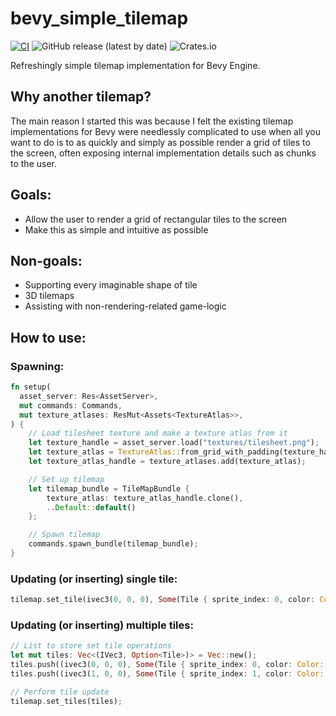 # bevy_simple_tilemap

[![CI](https://github.com/forbjok/bevy_simple_tilemap/actions/workflows/ci.yml/badge.svg)](https://github.com/forbjok/bevy_simple_tilemap/actions/workflows/ci.yml)
![GitHub release (latest by date)](https://img.shields.io/github/v/release/forbjok/bevy_simple_tilemap)
![Crates.io](https://img.shields.io/crates/v/bevy_simple_tilemap)

Refreshingly simple tilemap implementation for Bevy Engine.

## Why another tilemap?

The main reason I started this was because I felt the existing tilemap implementations for Bevy were needlessly complicated to use when all you want to do is to as quickly and simply as possible render a grid of tiles to the screen, often exposing internal implementation details such as chunks to the user.

## Goals:
* Allow the user to render a grid of rectangular tiles to the screen
* Make this as simple and intuitive as possible

## Non-goals:
* Supporting every imaginable shape of tile
* 3D tilemaps
* Assisting with non-rendering-related game-logic

## How to use:

### Spawning:
```rust
fn setup(
  asset_server: Res<AssetServer>,
  mut commands: Commands,
  mut texture_atlases: ResMut<Assets<TextureAtlas>>,
) {
    // Load tilesheet texture and make a texture atlas from it
    let texture_handle = asset_server.load("textures/tilesheet.png");
    let texture_atlas = TextureAtlas::from_grid_with_padding(texture_handle, vec2(16.0, 16.0), 4, 1, vec2(1.0, 1.0), Vec2::ZERO);
    let texture_atlas_handle = texture_atlases.add(texture_atlas);

    // Set up tilemap
    let tilemap_bundle = TileMapBundle {
        texture_atlas: texture_atlas_handle.clone(),
        ..Default::default()
    };

    // Spawn tilemap
    commands.spawn_bundle(tilemap_bundle);
}
```

### Updating (or inserting) single tile:
```rust
tilemap.set_tile(ivec3(0, 0, 0), Some(Tile { sprite_index: 0, color: Color::WHITE }));
```

### Updating (or inserting) multiple tiles:
```rust
// List to store set tile operations
let mut tiles: Vec<(IVec3, Option<Tile>)> = Vec::new();
tiles.push((ivec3(0, 0, 0), Some(Tile { sprite_index: 0, color: Color::WHITE })));
tiles.push((ivec3(1, 0, 0), Some(Tile { sprite_index: 1, color: Color::WHITE })));

// Perform tile update
tilemap.set_tiles(tiles);
```
